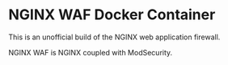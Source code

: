 # NGINX WAF Docker Container

This is an unofficial build of the NGINX web application firewall.

NGINX WAF is NGINX coupled with ModSecurity.
